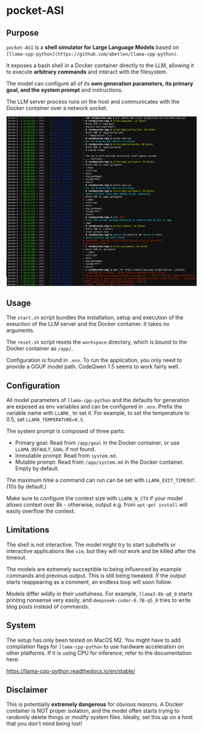 # pocket-ASI

## Purpose

`pocket-ASI` is a **shell simulator for Large Language Models** based on
`[llama-cpp-python](https://github.com/abetlen/llama-cpp-python)`.

It exposes a bash shell in a Docker container directly to the LLM, allowing it
to execute **arbitrary commands** and interact with the filesystem.

The model can configure all of its **own generation parameters, its primary
goal, and the system prompt** and instructions.

The LLM server process runs on the host and communicates with the Docker
container over a network socket.

[![asciicast](.assets/screenshot.png)](https://asciinema.org/a/xhIMp7ohiJUQ9vA2OM5uDA5Dv)

## Usage

The `start.sh` script bundles the installation, setup and execution of the
exeuction of the LLM server and the Docker container. It takes no arguments.

The `reset.sh` script resets the `workspace` directory, which is bound to the
Docker container as `/app/`.

Configuration is found in `.env`. To run the application, you only need to
provide a GGUF model path. CodeQwen 1.5 seems to work fairly well.

## Configuration

All model parameters of `llama-cpp-python` and the defaults for generation are
exposed as env variables and can be configured in `.env`. Prefix the variable
name with `LLAMA_` to set it. For example, to set the temperature to 0.5, set
`LLAMA_TEMPERATURE=0.5`.

The system prompt is composed of three parts:

- Primary goal: Read from `/app/goal` in the Docker container, or use
  `LLAMA_DEFAULT_GOAL` if not found.
- Immutable prompt: Read from `system.md`.
- Mutable prompt: Read from `/app/system.md` in the Docker container. Empty by
  default.

The maximum time a command can run can be set with `LLAMA_EXIT_TIMEOUT`. (10s by
default.)

Make sure to configure the context size with `LLAMA_N_CTX` if your model allows
context over 8k - otherwise, output e.g. from `apt-get install` will easily
overflow the context.

## Limitations

The shell is not interactive. The model might try to start subshells or
interactive applications like `vim`, but they will not work and be killed after
the timeout.

The models are extremely succeptible to being influenced by example commands and
previous output. This is still being tweaked. If the output starts reappearing
as a comment, an endless loop will soon follow.

Models differ wildly in their usefulness. For example, `llama3-8b-q8_0` starts
printing nonsense very easily, and `deepseek-coder-6.7B-q5_0` tries to write
blog posts instead of commands.

## System

The setup has only been tested on MacOS M2. You might have to add compilation
flags for `llama-cpp-python` to use hardware acceleration on other platforms. If
it is using CPU for inference, refer to the documentation here:

https://llama-cpp-python.readthedocs.io/en/stable/

## Disclaimer

This is potentially **extremely dangerous** for obvious reasons. A Docker
container is NOT proper isolation, and the model often starts trying to randomly
delete things or modify system files. Ideally, set this up on a host that you
don't mind being lost!
